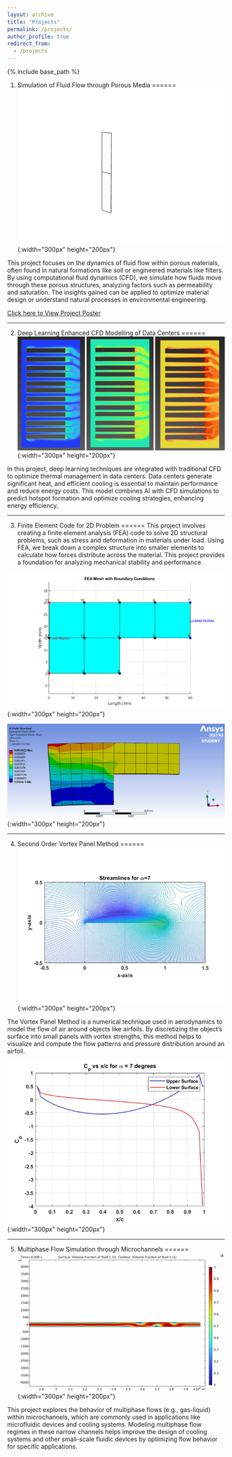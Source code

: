 ```yaml
---
layout: archive
title: "Projects"
permalink: /projects/
author_profile: true
redirect_from:
  - /projects
---
```


{% include base_path %}

1. Simulation of Fluid Flow through Porous Media
======
![Fluid Flow through Porous Media](/images/projects/saturation_3D.gif){:width="300px" height="200px"}

This project focuses on the dynamics of fluid flow within porous materials, often found in natural formations like soil or engineered materials like filters. By using computational fluid dynamics (CFD), we simulate how fluids move through these porous structures, analyzing factors such as permeability and saturation. The insights gained can be applied to optimize material design or understand natural processes in environmental engineering.

[Click here to View Project Poster](/images/projects/final_year_Poster.pdf)

---

2. Deep Learning Enhanced CFD Modelling of Data Centers
======
![Datacenter CFD Modelling](/images/projects/datacenters.png){:width="300px" height="200px"}

In this project, deep learning techniques are integrated with traditional CFD to optimize thermal management in data centers. Data centers generate significant heat, and efficient cooling is essential to maintain performance and reduce energy costs. This model combines AI with CFD simulations to predict hotspot formation and optimize cooling strategies, enhancing energy efficiency.

---

3. Finite Element Code for 2D Problem
======
This project involves creating a finite element analysis (FEA) code to solve 2D structural problems, such as stress and deformation in materials under load. Using FEA, we break down a complex structure into smaller elements to calculate how forces distribute across the material. This project provides a foundation for analyzing mechanical stability and performance.

![Mesh view of problem](/images/projects/mesh_plot.png){:width="300px" height="200px"}

![Ansys Simulation](/images/projects/Ansys4.PNG){:width="300px" height="200px"}

---

4. Second Order Vortex Panel Method
======
![Streamlines computed with Vortex Panel Method](/images/projects/Streamlines.jpg){:width="300px" height="200px"}

The Vortex Panel Method is a numerical technique used in aerodynamics to model the flow of air around objects like airfoils. By discretizing the object’s surface into small panels with vortex strengths, this method helps to visualize and compute the flow patterns and pressure distribution around an airfoil.

![Cofficient of Pressure](/images/projects/Cofficient_Pressure.jpg){:width="300px" height="200px"}

---

5. Multiphase Flow Simulation through Microchannels
======
![Flow Regimes in Microchannel](/images/projects/Volume_Fraction_later_part.gif){:width="300px" height="200px"}

This project explores the behavior of multiphase flows (e.g., gas-liquid) within microchannels, which are commonly used in applications like microfluidic devices and cooling systems. Modeling multiphase flow regimes in these narrow channels helps improve the design of cooling systems and other small-scale fluidic devices by optimizing flow behavior for specific applications.



